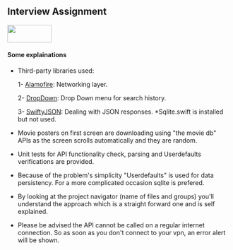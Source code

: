 ## Interview Assignment
<img src="https://www.themoviedb.org/assets/2/v4/logos/408x161-powered-by-rectangle-green-bb4301c10ddc749b4e79463811a68afebeae66ef43d17bcfd8ff0e60ded7ce99.png" width="100" height="40" />

#### Some explainations 
- Third-party libraries used:

  1- [Alamofire](https://github.com/Alamofire/Alamofire): Networking layer.
  
  2- [DropDown](https://github.com/AssistoLab/DropDown): Drop Down menu for search history.
  
  3- [SwiftyJSON](https://github.com/SwiftyJSON/SwiftyJSON): Dealing with JSON responses.
  *Sqlite.swift is installed but not used.

- Movie posters on first screen are downloading using "the movie db" APIs as the screen scrolls automatically and they are random.
- Unit tests for API functionality check, parsing and Userdefaults verifications are provided.
- Because of the problem's simplicity "Userdefaults" is used for data persistency. For a more complicated occasion sqlite is prefered.
- By looking at the project navigator (name of files and groups) you'll understand the approach which is a straight forward one and is self explained.
- Please be advised the API cannot be called on a regular internet connection. So as soon as you don't connect to your vpn, an error alert will be shown.









